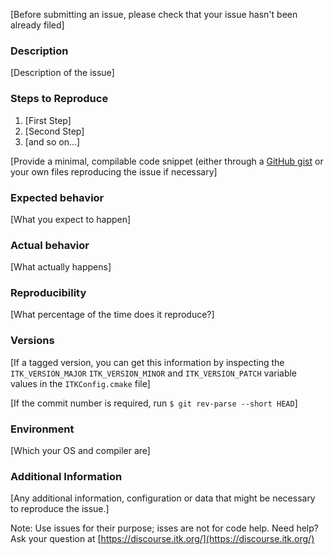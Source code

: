 [Before submitting an issue, please check that your issue hasn't been already
filed]

### Description

[Description of the issue]

### Steps to Reproduce

1. [First Step]
2. [Second Step]
3. [and so on...]

[Provide a minimal, compilable code snippet (either through a
[GitHub gist](https://gist.github.com/) or your own files reproducing the issue
if necessary]

### Expected behavior

[What you expect to happen]

### Actual behavior

[What actually happens]

### Reproducibility

[What percentage of the time does it reproduce?]

### Versions

[If a tagged version, you can get this information by inspecting the
`ITK_VERSION_MAJOR` `ITK_VERSION_MINOR` and `ITK_VERSION_PATCH` variable
values in the `ITKConfig.cmake` file]

[If the commit number is required, run `$ git rev-parse --short HEAD`]

### Environment

[Which your OS and compiler are]

### Additional Information

[Any additional information, configuration or data that might be necessary to reproduce the issue.]


Note: Use issues for their purpose; isses are not for code help. Need help? Ask
your question at [https://discourse.itk.org/](https://discourse.itk.org/)

